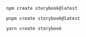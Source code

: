 ```shell renderer="common" language="js" packageManager="npm"
npm create storybook@latest
```

```shell renderer="common" language="js" packageManager="pnpm"
pnpm create storybook@latest
```

```shell renderer="common" language="js" packageManager="yarn"
yarn create storybook
```
